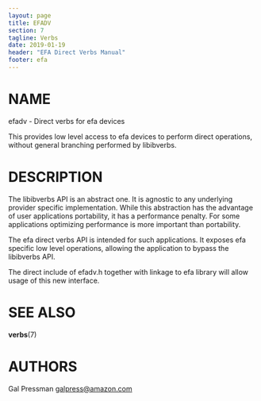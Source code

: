 ```yaml
---
layout: page
title: EFADV
section: 7
tagline: Verbs
date: 2019-01-19
header: "EFA Direct Verbs Manual"
footer: efa
---
```


# NAME

efadv - Direct verbs for efa devices

This provides low level access to efa devices to perform direct operations,
without general branching performed by libibverbs.

# DESCRIPTION
The libibverbs API is an abstract one. It is agnostic to any underlying
provider specific implementation. While this abstraction has the advantage
of user applications portability, it has a performance penalty. For some
applications optimizing performance is more important than portability.

The efa direct verbs API is intended for such applications.
It exposes efa specific low level operations, allowing the application
to bypass the libibverbs API.

The direct include of efadv.h together with linkage to efa library will
allow usage of this new interface.

# SEE ALSO
**verbs**(7)

# AUTHORS

Gal Pressman <galpress@amazon.com>
